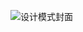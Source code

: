 ![设计模式封面](https://github.com/846692950/DesignPattern-23/assets/57249285/cf0f38d5-1ef9-447b-9083-bc118a671359)
